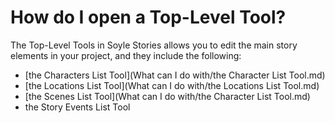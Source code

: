 # How do I open a Top-Level Tool?

The Top-Level Tools in Soyle Stories allows you to edit the main story elements in your project, and they include the following: 

- [the Characters List Tool](What can I do with/the Character List Tool.md)
- [the Locations List Tool](What can I do with/the Locations List Tool.md)
- [the Scenes List Tool](What can I do with/the Character List Tool.md)
- the Story Events List Tool